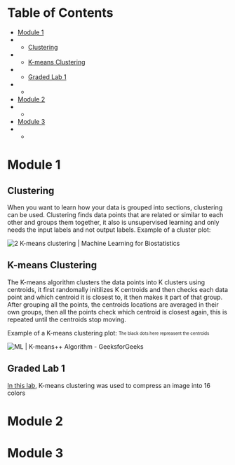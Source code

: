  # Table of Contents
 - [Module 1](#module-1)
 - - [Clustering](#Clustering)
 - - [K-means Clustering](#K-means-Clustering)
 - - [Graded Lab 1](Graded-Lab-1)
 - - 
 - [Module 2](#module-2)
 - - 
 - [Module 3](#module-3)
 - -
 
# Module 1
## Clustering
When you want to learn how your data is grouped into sections, clustering can be used. Clustering finds data points that are related or similar to each other and groups them together, it also is unsupervised learning and only needs the input labels and not output labels.
Example of a cluster plot:

![2 K-means clustering | Machine Learning for Biostatistics](https://bookdown.org/tpinto_home/Unsupervised-learning/kmeans.png)


## K-means Clustering
The K-means algorithm clusters the data points into K clusters using centroids, it first randomally initilizes K centroids and then checks each data point and which centroid it is closest to, it then makes it part of that group. After grouping all the points, the centroids locations are averaged in their own groups, then all the points check which centroid is closest again, this is repeated until the centroids stop moving.

Example of a K-means clustering plot:
<sub><sup>The black dots here repreasent the centroids</sup></sub>

![ML | K-means++ Algorithm - GeeksforGeeks](https://media.geeksforgeeks.org/wp-content/uploads/20190812011831/Screenshot-2019-08-12-at-1.09.42-AM.png)

## Graded Lab 1
[In this lab](C3_W1_KMeans_Assignment.ipynb), K-means clustering was used to compress an image into 16 colors

 # Module 2
 
 # Module 3
